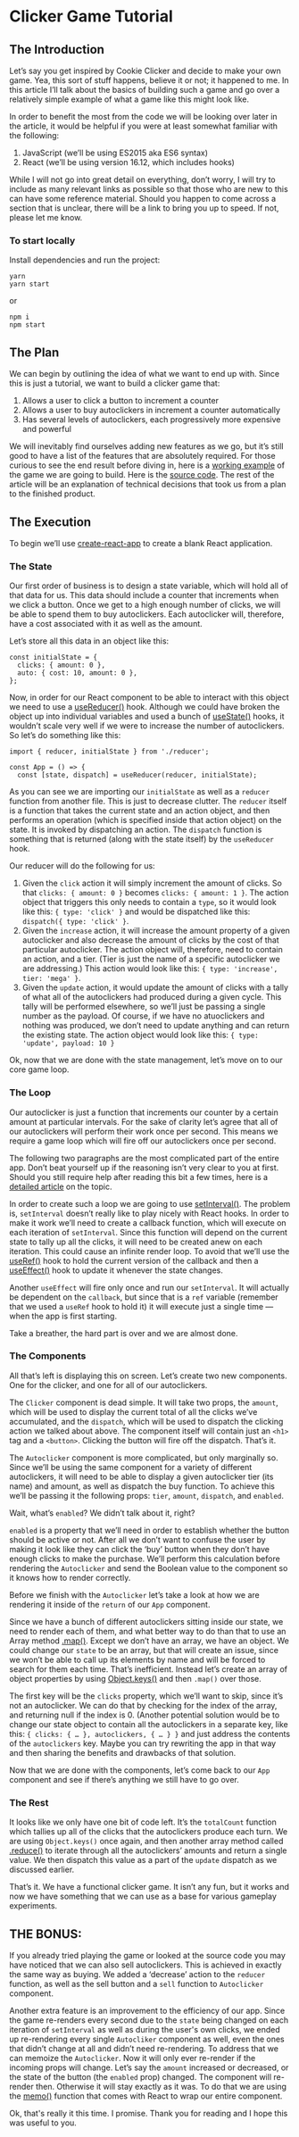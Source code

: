 
# Clicker Game Tutorial

## The Introduction

Let’s say you get inspired by Cookie Clicker and decide to make your own game. Yea, this sort of stuff happens, believe it or not; it happened to me. In this article I’ll talk about the basics of building such a game and go over a relatively simple example of what a game like this might look like.

In order to benefit the most from the code we will be looking over later in the article, it would be helpful if you were at least somewhat familiar with the following:

1. JavaScript (we’ll be using ES2015 aka ES6 syntax)
2. React (we’ll be using version 16.12, which includes hooks)

While I will not go into great detail on everything, don’t worry, I will try to include as many relevant links as possible so that those who are new to this can have some reference material. Should you happen to come across a section that is unclear, there will be a link to bring you up to speed. If not, please let me know.

### To start locally

Install dependencies and run the project:

```
yarn
yarn start
```

or

```
npm i
npm start
```

## The Plan

We can begin by outlining the idea of what we want to end up with. Since this is just a tutorial, we want to build a clicker game that:

1. Allows a user to click a button to increment a counter
2. Allows a user to buy autoclickers in increment a counter automatically
3. Has several levels of autoclickers, each progressively more expensive and powerful

We will inevitably find ourselves adding new features as we go, but it’s still good to have a list of the features that are absolutely required. For those curious to see the end result before diving in, here is a [working example](https://alaricus.github.io/clicker-tutorial/) of the game we are going to build. Here is the [source code](https://github.com/Alaricus/clicker-tutorial). The rest of the article will be an explanation of technical decisions that took us from a plan to the finished product.

## The Execution

To begin we’ll use [create-react-app](https://github.com/facebook/create-react-app) to create a blank React application.

### The State
Our first order of business is to design a state variable, which will hold all of that data for us. This data should include a counter that increments when we click a button. Once we get to a high enough number of clicks, we will be able to spend them to buy autoclickers. Each autoclicker will, therefore, have a cost associated with it as well as the amount.

Let’s store all this data in an object like this:

```
const initialState = {
  clicks: { amount: 0 },
  auto: { cost: 10, amount: 0 },
};
```

Now, in order for our React component to be able to interact with this object we need to use a [useReducer()](https://reactjs.org/docs/hooks-reference.html#usereducer) hook. Although we could have broken the object up into individual variables and used a bunch of [useState()](https://reactjs.org/docs/hooks-reference.html#usestate) hooks, it wouldn’t scale very well if we were to increase the number of autoclickers. So let’s do something like this:

```
import { reducer, initialState } from './reducer';

const App = () => {
  const [state, dispatch] = useReducer(reducer, initialState);
```

As you can see we are importing our `initialState` as well as a `reducer` function from another file. This is just to decrease clutter. The `reducer` itself is a function that takes the current state and an action object, and then performs an operation (which is specified inside that action object) on the state. It is invoked by dispatching an action. The `dispatch` function is something that is returned (along with the state itself) by the `useReducer` hook.

Our reducer will do the following for us:

1. Given the `click` action it will simply increment the amount of clicks. So that `clicks: { amount: 0 }` becomes `clicks: { amount: 1 }`. The action object that triggers this only needs to contain a `type`, so it would look like this: `{ type: 'click' }` and would be dispatched like this: `dispatch({ type: 'click' }`.
2. Given the `increase` action, it will increase the amount property of a given autoclicker and also decrease the amount of clicks by the cost of that particular autoclicker. The action object will, therefore, need to contain an action, and a tier. (Tier is just the name of a specific autoclicker we are addressing.) This action would look like this: `{ type: 'increase', tier: 'mega' }`.
3. Given the `update` action, it would update the amount of clicks with a tally of what all of the autoclickers had produced during a given cycle. This tally will be performed elsewhere, so we’ll just be passing a single number as the payload. Of course, if we have no atuoclickers and nothing was produced, we don’t need to update anything and can return the existing state. The action object would look like this: `{ type: 'update', payload: 10 }`

Ok, now that we are done with the state management, let’s move on to our core game loop.

### The Loop

Our autoclicker is just a function that increments our counter by a certain amount at particular intervals. For the sake of clarity let’s agree that all of our autoclickers will perform their work once per second. This means we require a game loop which will fire off our autoclickers once per second.

The following two paragraphs are the most complicated part of the entire app. Don’t beat yourself up if the reasoning isn’t very clear to you at first. Should you still require help after reading this bit a few times, here is a [detailed article](https://overreacted.io/making-setinterval-declarative-with-react-hooks/) on the topic.

In order to create such a loop we are going to use [setInterval()](https://developer.mozilla.org/en-US/docs/Web/API/WindowOrWorkerGlobalScope/setInterval). The problem is, `setInterval` doesn’t really like to play nicely with React hooks. In order to make it work we’ll need to create a callback function, which will execute on each iteration of `setInterval`. Since this function will depend on the current state to tally up all the clicks, it will need to be created anew on each iteration. This could cause an infinite render loop. To avoid that we’ll use the [useRef()](https://reactjs.org/docs/hooks-reference.html#useref) hook to hold the current version of the callback and then a [useEffect()](https://reactjs.org/docs/hooks-reference.html#useeffect) hook to update it whenever the state changes.

Another `useEffect` will fire only once and run our `setInterval`. It will actually be dependent on the `callback`, but since that is a `ref` variable (remember that we used a `useRef` hook to hold it) it will execute just a single time — when the app is first starting.

Take a breather, the hard part is over and we are almost done.

### The Components

All that’s left is displaying this on screen. Let’s create two new components. One for the clicker, and one for all of our autoclickers.

The `Clicker` component is dead simple. It will take two props, the `amount`, which will be used to display the current total of all the clicks we’ve accumulated, and the `dispatch`, which will be used to dispatch the clicking action we talked about above. The component itself will contain just an `<h1>` tag and a `<button>`. Clicking the button will fire off the dispatch. That’s it.

The `Autoclicker` component is more complicated, but only marginally so. Since we’ll be using the same component for a variety of different autoclickers, it will need to be able to display a given autoclicker tier (its name) and amount, as well as dispatch the buy function. To achieve this we’ll be passing it the following props: `tier`, `amount`, `dispatch`, and `enabled`.

Wait, what’s `enabled`? We didn’t talk about it, right?

`enabled` is a property that we’ll need in order to establish whether the button should be active or not. After all we don’t want to confuse the user by making it look like they can click the ‘buy’ button when they don’t have enough clicks to make the purchase. We’ll perform this calculation before rendering the `Autoclicker` and send the Boolean value to the component so it knows how to render correctly.

Before we finish with the `Autoclicker` let’s take a look at how we are rendering it inside of the `return` of our `App` component.

Since we have a bunch of different autoclickers sitting inside our state, we need to render each of them, and what better way to do than that to use an Array method [.map()](https://developer.mozilla.org/en-US/docs/Web/JavaScript/Reference/Global_Objects/Array/map). Except we don’t have an array, we have an object. We could change our `state` to be an array, but that will create an issue, since we won’t be able to call up its elements by name and will be forced to search for them each time. That’s inefficient. Instead let’s create an array of object properties by using [Object.keys()](https://developer.mozilla.org/en-US/docs/Web/JavaScript/Reference/Global_Objects/Object/keys) and then `.map()` over those.

The first key will be the `clicks` property, which we’ll want to skip, since it’s not an autoclicker. We can do that by checking for the index of the array, and returning null if the index is 0. (Another potential solution would be to change our state object to contain all the autoclickers in a separate key, like this: `{ clicks: { … }, autoclickers, { … } }` and just address the contents of the `autoclickers` key. Maybe you can try rewriting the app in that way and then sharing the benefits and drawbacks of that solution.

Now that we are done with the components, let’s come back to our `App` component and see if there’s anything we still have to go over.

### The Rest
It looks like we only have one bit of code left. It’s the `totalCount` function which tallies up all of the clicks that the autoclickers produce each turn. We are using `Object.keys()` once again, and then another array method called [.reduce()](https://developer.mozilla.org/en-US/docs/Web/JavaScript/Reference/Global_Objects/Array/Reduce) to iterate through all the autoclickers’ amounts and return a single value. We then dispatch this value as a part of the `update` dispatch as we discussed earlier.

That’s it. We have a functional clicker game. It isn’t any fun, but it works and now we have something that we can use as a base for various gameplay experiments.

## THE BONUS:

If you already tried playing the game or looked at the source code you may have noticed that we can also sell autoclickers. This is achieved in exactly the same way as buying. We added a ‘decrease’ action to the `reducer` function, as well as the sell button and a `sell` function to `Autoclicker` component.

Another extra feature is an improvement to the efficiency of our app. Since the game re-renders every second due to the `state` being changed on each iteration of `setInterval` as well as during the user's own clicks, we ended up re-rendering every single `Autocliker` component as well, even the ones that didn’t change at all and didn’t need re-rendering. To address that we can memoize the `Autoclicker`. Now it will only ever re-render if the incoming props will change. Let’s say the `amount` increased or decreased, or the state of the button (the `enabled` prop) changed. The component will re-render then. Otherwise it will stay exactly as it was. To do that we are using the [memo()](https://reactjs.org/docs/react-api.html#reactmemo) function that comes with React to wrap our entire component.

Ok, that's really it this time. I promise. Thank you for reading and I hope this was useful to you.
